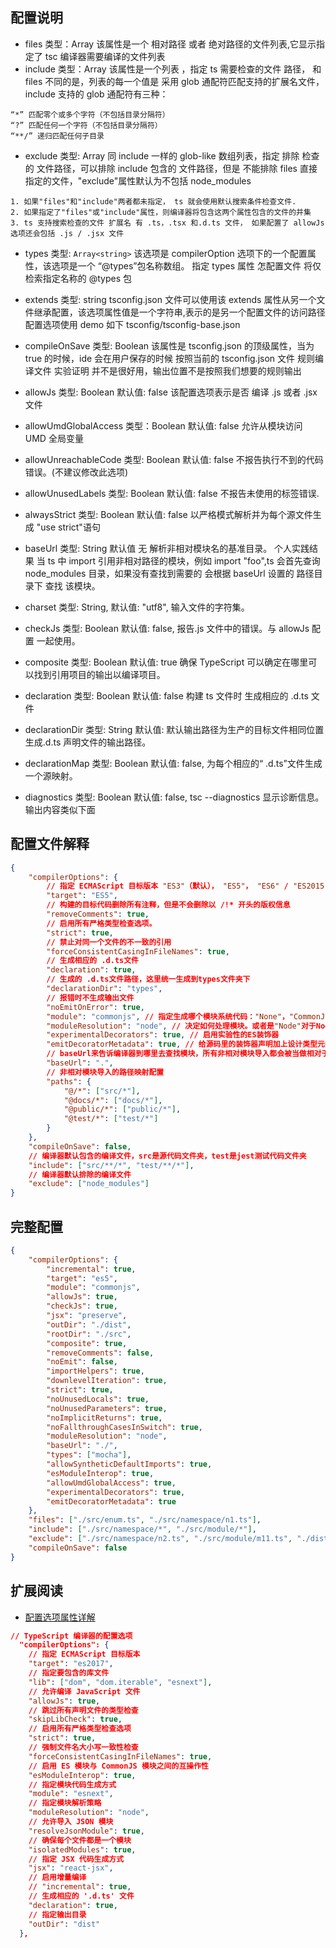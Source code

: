 ## 配置说明

-   files 类型：Array 该属性是一个 相对路径 或者 绝对路径的文件列表,它显示指定了 tsc 编译器需要编译的文件列表
-   include 类型：Array 该属性是一个列表 ，指定 ts 需要检查的文件 路径， 和 files 不同的是，列表的每一个值是 采用 glob 通配符匹配支持的扩展名文件，include 支持的 glob 通配符有三种：

```
“*” 匹配零个或多个字符（不包括目录分隔符）
“?” 匹配任何一个字符（不包括目录分隔符）
“**/” 递归匹配任何子目录
```

-   exclude 类型: Array 同 include 一样的 glob-like 数组列表，指定 排除 检查的 文件路径，可以排除 include 包含的 文件路径，但是 不能排除 files 直接指定的文件，"exclude"属性默认为不包括 node_modules

```
1. 如果"files"和"include"两者都未指定， ts 就会使用默认搜索条件检查文件.
2. 如果指定了"files"或"include"属性，则编译器将包含这两个属性包含的文件的并集
3. ts 支持搜索检查的文件 扩展名 有 .ts，.tsx 和.d.ts 文件， 如果配置了 allowJs 选项还会包括 .js / .jsx 文件
```

-   types 类型: `Array<string>` 该选项是 compilerOption 选项下的一个配置属性，该选项是一个 “@types”包名称数组。 指定 types 属性 怎配置文件 将仅检索指定名称的 @types 包
-   extends 类型: string tsconfig.json 文件可以使用该 extends 属性从另一个文件继承配置，该选项属性值是一个字符串,表示的是另一个配置文件的访问路径 配置选项使用 demo 如下 tsconfig/tsconfig-base.json
-   compileOnSave 类型: Boolean 该属性是 tsconfig.json 的顶级属性，当为 true 的时候，ide 会在用户保存的时候 按照当前的 tsconfig.json 文件 规则编译文件
    实验证明 并不是很好用，输出位置不是按照我们想要的规则输出

-   allowJs 类型: Boolean 默认值: false 该配置选项表示是否 编译 .js 或者 .jsx 文件
-   allowUmdGlobalAccess 类型：Boolean 默认值: false 允许从模块访问 UMD 全局变量
-   allowUnreachableCode 类型: Boolean 默认值: false 不报告执行不到的代码错误。(不建议修改此选项)
-   allowUnusedLabels 类型: Boolean 默认值: false 不报告未使用的标签错误.
-   alwaysStrict 类型: Boolean 默认值: false 以严格模式解析并为每个源文件生成 "use strict"语句
-   baseUrl 类型: String 默认值 无 解析非相对模块名的基准目录。 个人实践结果 当 ts 中 import 引用非相对路径的模块，例如 import "foo",ts 会首先查询 node_modules 目录，如果没有查找到需要的 会根据 baseUrl 设置的 路径目录下 查找 该模块。
-   charset 类型: String, 默认值: "utf8", 输入文件的字符集。

-   checkJs 类型: Boolean 默认值: false, 报告.js 文件中的错误。与 allowJs 配置 一起使用。

-   composite 类型: Boolean 默认值: true 确保 TypeScript 可以确定在哪里可以找到引用项目的输出以编译项目。

-   declaration 类型: Boolean 默认值: false 构建 ts 文件时 生成相应的 .d.ts 文件

-   declarationDir 类型: String 默认值: 默认输出路径为生产的目标文件相同位置 生成.d.ts 声明文件的输出路径。

-   declarationMap 类型: Boolean 默认值: false, 为每个相应的“ .d.ts”文件生成一个源映射。

-   diagnostics 类型: Boolean 默认值: false, tsc --diagnostics 显示诊断信息。输出内容类似下面

## 配置文件解释

```json
{
    "compilerOptions": {
        // 指定 ECMAScript 目标版本 "ES3"（默认）， "ES5"， "ES6" / "ES2015"， "ES2016"， "ES2017" 或 "ESNext"。
        "target": "ES5",
        // 构建的目标代码删除所有注释，但是不会删除以 /!* 开头的版权信息
        "removeComments": true,
        // 启用所有严格类型检查选项。
        "strict": true,
        // 禁止对同一个文件的不一致的引用
        "forceConsistentCasingInFileNames": true,
        // 生成相应的 .d.ts文件
        "declaration": true,
        // 生成的 .d.ts文件路径，这里统一生成到types文件夹下
        "declarationDir": "types",
        // 报错时不生成输出文件
        "noEmitOnError": true,
        "module": "commonjs", // 指定生成哪个模块系统代码："None"，"CommonJS" "AMD"，"System"， "UMD"，"ES6"或"ES2015"
        "moduleResolution": "node", // 决定如何处理模块。或者是"Node"对于Node.js/io.js，或者是"Classic"（默认）
        "experimentalDecorators": true, // 启用实验性的ES装饰器
        "emitDecoratorMetadata": true, // 给源码里的装饰器声明加上设计类型元数据
        // baseUrl来告诉编译器到哪里去查找模块，所有非相对模块导入都会被当做相对于 baseUrl。
        "baseUrl": ".",
        // 非相对模块导入的路径映射配置
        "paths": {
            "@/*": ["src/*"],
            "@docs/*": ["docs/*"],
            "@public/*": ["public/*"],
            "@test/*": ["test/*"]
        }
    },
    "compileOnSave": false,
    // 编译器默认包含的编译文件，src是源代码文件夹，test是jest测试代码文件夹
    "include": ["src/**/*", "test/**/*"],
    // 编译器默认排除的编译文件
    "exclude": ["node_modules"]
}
```

## 完整配置

```json
{
    "compilerOptions": {
        "incremental": true,
        "target": "es5",
        "module": "commonjs",
        "allowJs": true,
        "checkJs": true,
        "jsx": "preserve",
        "outDir": "./dist",
        "rootDir": "./src",
        "composite": true,
        "removeComments": false,
        "noEmit": false,
        "importHelpers": true,
        "downlevelIteration": true,
        "strict": true,
        "noUnusedLocals": true,
        "noUnusedParameters": true,
        "noImplicitReturns": true,
        "noFallthroughCasesInSwitch": true,
        "moduleResolution": "node",
        "baseUrl": "./",
        "types": ["mocha"],
        "allowSyntheticDefaultImports": true,
        "esModuleInterop": true,
        "allowUmdGlobalAccess": true,
        "experimentalDecorators": true,
        "emitDecoratorMetadata": true
    },
    "files": ["./src/enum.ts", "./src/namespace/n1.ts"],
    "include": ["./src/namespace/*", "./src/module/*"],
    "exclude": ["./src/namespace/n2.ts", "./src/module/m11.ts", "./dist-test", "./node_modules"],
    "compileOnSave": false
}
```

## 扩展阅读

-   [配置选项属性详解](https://blog.cjw.design/blog/old/typescript#tsconfig-%E9%85%8D%E7%BD%AE%E9%80%89%E9%A1%B9%E5%B1%9E%E6%80%A7%E8%AF%A6%E8%A7%A3)

```json
// TypeScript 编译器的配置选项
  "compilerOptions": {
    // 指定 ECMAScript 目标版本
    "target": "es2017",
    // 指定要包含的库文件
    "lib": ["dom", "dom.iterable", "esnext"],
    // 允许编译 JavaScript 文件
    "allowJs": true,
    // 跳过所有声明文件的类型检查
    "skipLibCheck": true,
    // 启用所有严格类型检查选项
    "strict": true,
    // 强制文件名大小写一致性检查
    "forceConsistentCasingInFileNames": true,
    // 启用 ES 模块与 CommonJS 模块之间的互操作性
    "esModuleInterop": true,
    // 指定模块代码生成方式
    "module": "esnext",
    // 指定模块解析策略
    "moduleResolution": "node",
    // 允许导入 JSON 模块
    "resolveJsonModule": true,
    // 确保每个文件都是一个模块
    "isolatedModules": true,
    // 指定 JSX 代码生成方式
    "jsx": "react-jsx",
    // 启用增量编译
    // "incremental": true,
    // 生成相应的 '.d.ts' 文件
    "declaration": true,
    // 指定输出目录
    "outDir": "dist"
  },
```
